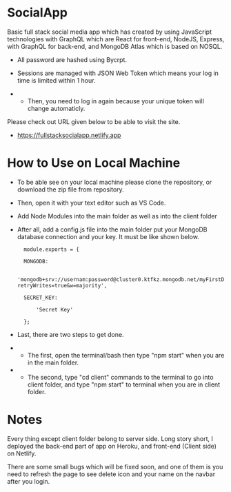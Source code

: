 # SocialApp

Basic full stack social media app which has created by using JavaScript technologies with GraphQL which are React for front-end, NodeJS, Express, with GraphQL for back-end, and MongoDB Atlas which is based on NOSQL.

* All password are hashed using Bycrpt.

* Sessions are managed with JSON Web Token which means your log in time is limited within 1 hour. 
* * Then, you need to log in again because your unique token will change automaticly.

Please check out URL given below to be able to visit the site.

* https://fullstacksocialapp.netlify.app

# How to Use on Local Machine

* To be able see on your local machine please clone the repository, or download the zip file from repository. 
* Then, open it with your text editor such as VS Code.
* Add Node Modules into the main folder as well as into the client folder

* After all, add a config.js file into the main folder put your MongoDB database connection and your key. It must be like shown below.

        module.exports = {

        MONGODB: 
        
            'mongodb+srv://usernam:password@cluster0.ktfkz.mongodb.net/myFirstDatabase?retryWrites=true&w=majority',
            
        SECRET_KEY: 
        
            'Secret Key'
            
        };
  
* Last, there are two steps to get done.
* * The first, open the terminal/bash then type "npm start" when you are in the main folder.
* * The second, type "cd client" commands to the terminal to go into client folder, and type "npm start" to terminal when you are in client folder.

# Notes

Every thing except client folder belong to server side. Long story short, I deployed the back-end part of app on Heroku, and front-end (Client side) on Netlify.

There are some small bugs which will be fixed soon, and one of them is you need to refresh the page to see delete icon and your name on the navbar after you login.
